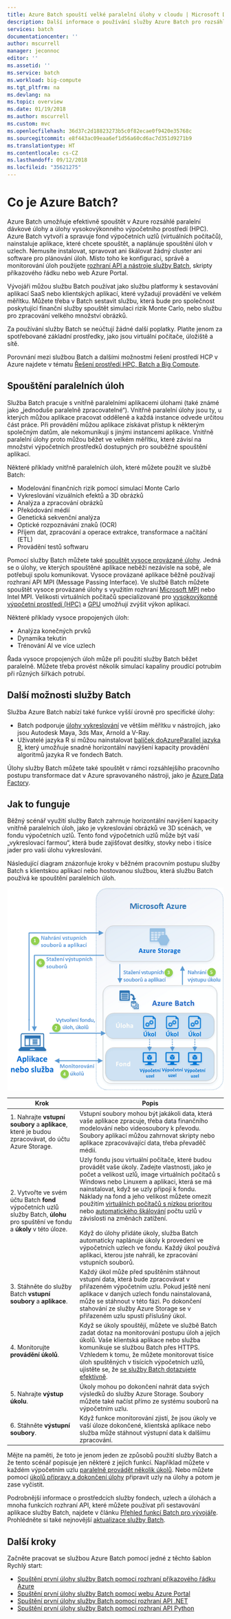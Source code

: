 ```yaml
---
title: Azure Batch spouští velké paralelní úlohy v cloudu | Microsoft Docs
description: Další informace o používání služby Azure Batch pro rozsáhlé paralelní úlohy a úlohy v prostředí HPC.
services: batch
documentationcenter: ''
author: mscurrell
manager: jeconnoc
editor: ''
ms.assetid: ''
ms.service: batch
ms.workload: big-compute
ms.tgt_pltfrm: na
ms.devlang: na
ms.topic: overview
ms.date: 01/19/2018
ms.author: mscurrell
ms.custom: mvc
ms.openlocfilehash: 36d37c2d18823273b5c0f82ecae0f9420e35768c
ms.sourcegitcommit: e8f443ac09eaa6ef1d56a60cd6ac7d351d9271b9
ms.translationtype: HT
ms.contentlocale: cs-CZ
ms.lasthandoff: 09/12/2018
ms.locfileid: "35621275"
---
```

# <a name="what-is-azure-batch"></a>Co je Azure Batch?

Azure Batch umožňuje efektivně spouštět v Azure rozsáhlé paralelní dávkové úlohy a úlohy vysokovýkonného výpočetního prostředí (HPC). Azure Batch vytvoří a spravuje fond výpočetních uzlů (virtuálních počítačů), nainstaluje aplikace, které chcete spouštět, a naplánuje spouštění úloh v uzlech. Nemusíte instalovat, spravovat ani škálovat žádný cluster ani software pro plánování úloh. Místo toho ke konfiguraci, správě a monitorování úloh použijete [rozhraní API a nástroje služby Batch](batch-apis-tools.md), skripty příkazového řádku nebo web Azure Portal. 

Vývojáři můžou službu Batch používat jako službu platformy k sestavování aplikací SaaS nebo klientských aplikací, které vyžadují provádění ve velkém měřítku. Můžete třeba v Batch sestavit službu, která bude pro společnost poskytující finanční služby spouštět simulaci rizik Monte Carlo, nebo službu pro zpracování velkého množství obrázků.

Za používání služby Batch se neúčtují žádné další poplatky. Platíte jenom za spotřebované základní prostředky, jako jsou virtuální počítače, úložiště a sítě.

Porovnání mezi službou Batch a dalšími možnostmi řešení prostředí HCP v Azure najdete v tématu [Řešení prostředí HPC, Batch a Big Compute](../virtual-machines/linux/high-performance-computing.md).

## <a name="run-parallel-workloads"></a>Spouštění paralelních úloh
Služba Batch pracuje s vnitřně paralelními aplikacemi úlohami (také známé jako „jednoduše paralelně zpracovatelné“). Vnitřně paralelní úlohy jsou ty, u kterých můžou aplikace pracovat odděleně a každá instance odvede určitou část práce. Při provádění můžou aplikace získávat přístup k některým společným datům, ale nekomunikují s jinými instancemi aplikace. Vnitřně paralelní úlohy proto můžou běžet ve velkém měřítku, které závisí na množství výpočetních prostředků dostupných pro souběžné spouštění aplikací.

Některé příklady vnitřně paralelních úloh, které můžete použít ve službě Batch:

* Modelování finančních rizik pomocí simulací Monte Carlo
* Vykreslování vizuálních efektů a 3D obrázků
* Analýza a zpracování obrázků
* Překódování médií
* Genetická sekvenční analýza
* Optické rozpoznávání znaků (OCR)
* Příjem dat, zpracování a operace extrakce, transformace a načítání (ETL)
* Provádění testů softwaru

Pomocí služby Batch můžete také [spouštět vysoce provázané úlohy](batch-mpi.md). Jedná se o úlohy, ve kterých spouštěné aplikace neběží nezávisle na sobě, ale potřebují spolu komunikovat. Vysoce provázané aplikace běžně používají rozhraní API MPI (Message Passing Interface). Ve službě Batch můžete spouštět vysoce provázané úlohy s využitím rozhraní [Microsoft MPI](https://msdn.microsoft.com/library/bb524831(v=vs.85).aspx) nebo Intel MPI. Velikosti virtuálních počítačů specializované pro [vysokovýkonné výpočetní prostředí (HPC)](../virtual-machines/linux/sizes-hpc.md) a [GPU](../virtual-machines/linux/sizes-gpu.md) umožňují zvýšit výkon aplikací.

Některé příklady vysoce propojených úloh:
* Analýza konečných prvků
* Dynamika tekutin
* Trénování AI ve více uzlech

Řada vysoce propojených úloh může při použití služby Batch běžet paralelně. Můžete třeba provést několik simulací kapaliny proudící potrubím při různých šířkách potrubí.

## <a name="additional-batch-capabilities"></a>Další možnosti služby Batch

Služba Azure Batch nabízí také funkce vyšší úrovně pro specifické úlohy:
* Batch podporuje [úlohy vykreslování](batch-rendering-service.md) ve větším měřítku v nástrojích, jako jsou Autodesk Maya, 3ds Max, Arnold a V-Ray. 
* Uživatelé jazyka R si můžou nainstalovat [balíček doAzureParallel jazyka R](https://github.com/Azure/doAzureParallel), který umožňuje snadné horizontální navýšení kapacity provádění algoritmů jazyka R ve fondech Batch.

Úlohy služby Batch můžete také spouštět v rámci rozsáhlejšího pracovního postupu transformace dat v Azure spravovaného nástroji, jako je [Azure Data Factory](../data-factory/transform-data-using-dotnet-custom-activity.md).


## <a name="how-it-works"></a>Jak to funguje
Běžný scénář využití služby Batch zahrnuje horizontální navýšení kapacity vnitřně paralelních úloh, jako je vykreslování obrázků ve 3D scénách, ve fondu výpočetních uzlů. Tento fond výpočetních uzlů může být vaší „vykreslovací farmou“, která bude zajišťovat desítky, stovky nebo i tisíce jader pro vaši úlohu vykreslování.

Následující diagram znázorňuje kroky v běžném pracovním postupu služby Batch s klientskou aplikací nebo hostovanou službou, která službu Batch používá ke spouštění paralelních úloh.

![Podrobný postup řešení Batch](./media/batch-technical-overview/tech_overview_03.png)


|Krok  |Popis  |
|---------|---------|
|1.  Nahrajte **vstupní soubory** a **aplikace**, které je budou zpracovávat, do účtu Azure Storage.     |Vstupní soubory mohou být jakákoli data, která vaše aplikace zpracuje, třeba data finančního modelování nebo videosoubory k převodu. Soubory aplikací můžou zahrnovat skripty nebo aplikace zpracovávající data, třeba převaděč médií.|
|2.  Vytvořte ve svém účtu Batch **fond** výpočetních uzlů služby Batch, **úlohu** pro spuštění ve fondu a **úkoly** v této úloze.     | Uzly fondu jsou virtuální počítače, které budou provádět vaše úkoly. Zadejte vlastnosti, jako je počet a velikost uzlů, image virtuálních počítačů s Windows nebo Linuxem a aplikaci, která se má nainstalovat, když se uzly připojí k fondu. Náklady na fond a jeho velikost můžete omezit použitím [virtuálních počítačů s nízkou prioritou](batch-low-pri-vms.md) nebo [automatického škálování](batch-automatic-scaling.md) počtu uzlů v závislosti na změnách zatížení. <br/><br/>Když do úlohy přidáte úkoly, služba Batch automaticky naplánuje úkoly k provedení ve výpočetních uzlech ve fondu. Každý úkol používá aplikaci, kterou jste nahráli, ke zpracování vstupních souborů. |
|3.  Stáhněte do služby Batch **vstupní soubory** a **aplikace**.     |Každý úkol může před spuštěním stáhnout vstupní data, která bude zpracovávat v přiřazeném výpočetním uzlu. Pokud ještě není aplikace v daných uzlech fondu nainstalovaná, může se stáhnout v této fázi. Po dokončení stahování ze služby Azure Storage se v přiřazeném uzlu spustí příslušný úkol.|
|4.  Monitorujte **provádění úkolů**.     |Když se úkoly spouštějí, můžete ve službě Batch zadat dotaz na monitorování postupu úloh a jejich úkolů. Vaše klientská aplikace nebo služba komunikuje se službou Batch přes HTTPS. Vzhledem k tomu, že můžete monitorovat tisíce úloh spuštěných v tisících výpočetních uzlů, ujistěte se, že [se služby Batch dotazujete efektivně](batch-efficient-list-queries.md).|
|5.  Nahrajte **výstup úkolu**.     |Úkoly mohou po dokončení nahrát data svých výsledků do služby Azure Storage. Soubory můžete také načíst přímo ze systému souborů na výpočetním uzlu.|
|6.  Stáhněte **výstupní soubory**.     |Když funkce monitorování zjistí, že jsou úkoly ve vaší úloze dokončené, klientská aplikace nebo služba může stáhnout výstupní data k dalšímu zpracování.|




Mějte na paměti, že toto je jenom jeden ze způsobů použití služby Batch a že tento scénář popisuje jen některé z jejích funkcí. Například můžete v každém výpočetním uzlu [paralelně provádět několik úkolů](batch-parallel-node-tasks.md). Nebo můžete pomocí [úkolů přípravy a dokončení úlohy](batch-job-prep-release.md) připravit uzly na úlohy a potom je zase vyčistit. 

Podrobnější informace o prostředcích služby fondech, uzlech a úlohách a mnoha funkcích rozhraní API, které můžete používat při sestavování aplikace služby Batch, najdete v článku [Přehled funkcí Batch pro vývojáře](batch-api-basics.md). Prohlédněte si také nejnovější [aktualizace služby Batch](https://azure.microsoft.com/updates/?product=batch).

## <a name="next-steps"></a>Další kroky

Začněte pracovat se službou Azure Batch pomocí jedné z těchto šablon Rychlý start:
* [Spuštění první úlohy služby Batch pomocí rozhraní příkazového řádku Azure](quick-create-cli.md)
* [Spuštění první úlohy služby Batch pomocí webu Azure Portal](quick-create-portal.md)
* [Spuštění první úlohy služby Batch pomocí rozhraní API .NET](quick-run-dotnet.md)
* [Spuštění první úlohy služby Batch pomocí rozhraní API Python](quick-run-python.md)

